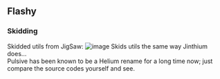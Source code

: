 ## Flashy
### Skidding
Skidded utils from JigSaw:
![image](https://user-images.githubusercontent.com/93102482/208947089-560c2106-c476-43fe-b64d-3303a66a4a2d.png)
Skids utils the same way Jinthium does...\
Pulsive has been known to be a Helium rename for a long time now; just compare the source codes yourself and see.
